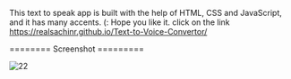 This text to speak app is built with the help of HTML, 
CSS and JavaScript, and it has many accents.
(: Hope you like it.
click on the link
https://realsachinr.github.io/Text-to-Voice-Convertor/
  
  ======== Screenshot =========

![22](https://github.com/realsachinr/Text-to-Voice-Convertor/assets/154586309/6a4605f7-10d8-45d7-9b79-2037a0c42cdf)
